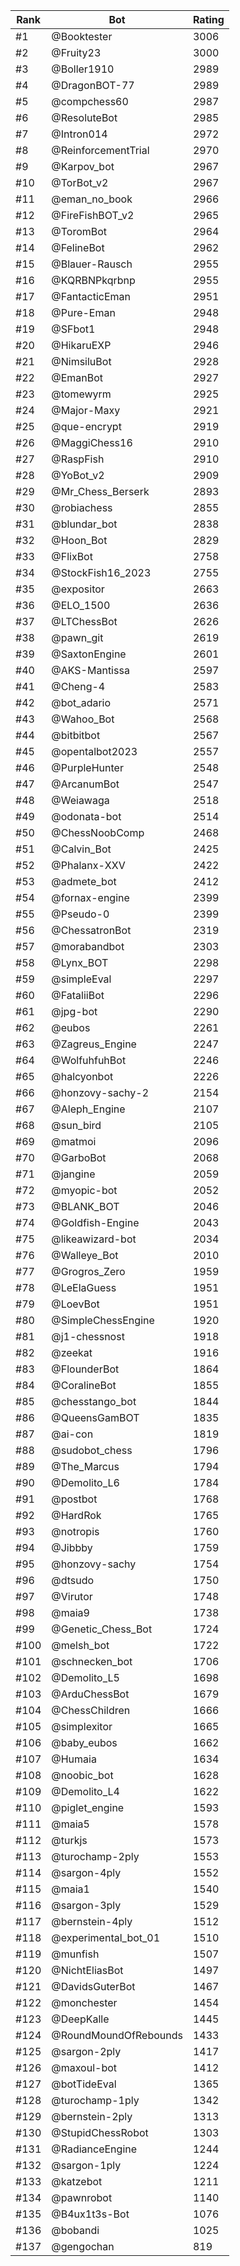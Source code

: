 Rank|Bot|Rating
---|---|---
#1|@Booktester|3006
#2|@Fruity23|3000
#3|@Boller1910|2989
#4|@DragonBOT-77|2989
#5|@compchess60|2987
#6|@ResoluteBot|2985
#7|@Intron014|2972
#8|@ReinforcementTrial|2970
#9|@Karpov_bot|2967
#10|@TorBot_v2|2967
#11|@eman_no_book|2966
#12|@FireFishBOT_v2|2965
#13|@ToromBot|2964
#14|@FelineBot|2962
#15|@Blauer-Rausch|2955
#16|@KQRBNPkqrbnp|2955
#17|@FantacticEman|2951
#18|@Pure-Eman|2948
#19|@SFbot1|2948
#20|@HikaruEXP|2946
#21|@NimsiluBot|2928
#22|@EmanBot|2927
#23|@tomewyrm|2925
#24|@Major-Maxy|2921
#25|@que-encrypt|2919
#26|@MaggiChess16|2910
#27|@RaspFish|2910
#28|@YoBot_v2|2909
#29|@Mr_Chess_Berserk|2893
#30|@robiachess|2855
#31|@blundar_bot|2838
#32|@Hoon_Bot|2829
#33|@FlixBot|2758
#34|@StockFish16_2023|2755
#35|@expositor|2663
#36|@ELO_1500|2636
#37|@LTChessBot|2626
#38|@pawn_git|2619
#39|@SaxtonEngine|2601
#40|@AKS-Mantissa|2597
#41|@Cheng-4|2583
#42|@bot_adario|2571
#43|@Wahoo_Bot|2568
#44|@bitbitbot|2567
#45|@opentalbot2023|2557
#46|@PurpleHunter|2548
#47|@ArcanumBot|2547
#48|@Weiawaga|2518
#49|@odonata-bot|2514
#50|@ChessNoobComp|2468
#51|@Calvin_Bot|2425
#52|@Phalanx-XXV|2422
#53|@admete_bot|2412
#54|@fornax-engine|2399
#55|@Pseudo-0|2399
#56|@ChessatronBot|2319
#57|@morabandbot|2303
#58|@Lynx_BOT|2298
#59|@simpleEval|2297
#60|@FataliiBot|2296
#61|@jpg-bot|2290
#62|@eubos|2261
#63|@Zagreus_Engine|2247
#64|@WolfuhfuhBot|2246
#65|@halcyonbot|2226
#66|@honzovy-sachy-2|2154
#67|@Aleph_Engine|2107
#68|@sun_bird|2105
#69|@matmoi|2096
#70|@GarboBot|2068
#71|@jangine|2059
#72|@myopic-bot|2052
#73|@BLANK_BOT|2046
#74|@Goldfish-Engine|2043
#75|@likeawizard-bot|2034
#76|@Walleye_Bot|2010
#77|@Grogros_Zero|1959
#78|@LeElaGuess|1951
#79|@LoevBot|1951
#80|@SimpleChessEngine|1920
#81|@j1-chessnost|1918
#82|@zeekat|1916
#83|@FlounderBot|1864
#84|@CoralineBot|1855
#85|@chesstango_bot|1844
#86|@QueensGamBOT|1835
#87|@ai-con|1819
#88|@sudobot_chess|1796
#89|@The_Marcus|1794
#90|@Demolito_L6|1784
#91|@postbot|1768
#92|@HardRok|1765
#93|@notropis|1760
#94|@Jibbby|1759
#95|@honzovy-sachy|1754
#96|@dtsudo|1750
#97|@Virutor|1748
#98|@maia9|1738
#99|@Genetic_Chess_Bot|1724
#100|@melsh_bot|1722
#101|@schnecken_bot|1706
#102|@Demolito_L5|1698
#103|@ArduChessBot|1679
#104|@ChessChildren|1666
#105|@simplexitor|1665
#106|@baby_eubos|1662
#107|@Humaia|1634
#108|@noobic_bot|1628
#109|@Demolito_L4|1622
#110|@piglet_engine|1593
#111|@maia5|1578
#112|@turkjs|1573
#113|@turochamp-2ply|1553
#114|@sargon-4ply|1552
#115|@maia1|1540
#116|@sargon-3ply|1529
#117|@bernstein-4ply|1512
#118|@experimental_bot_01|1510
#119|@munfish|1507
#120|@NichtEliasBot|1497
#121|@DavidsGuterBot|1467
#122|@monchester|1454
#123|@DeepKalle|1445
#124|@RoundMoundOfRebounds|1433
#125|@sargon-2ply|1417
#126|@maxoul-bot|1412
#127|@botTideEval|1365
#128|@turochamp-1ply|1342
#129|@bernstein-2ply|1313
#130|@StupidChessRobot|1303
#131|@RadianceEngine|1244
#132|@sargon-1ply|1224
#133|@katzebot|1211
#134|@pawnrobot|1140
#135|@B4ux1t3s-Bot|1076
#136|@bobandi|1025
#137|@gengochan|819
